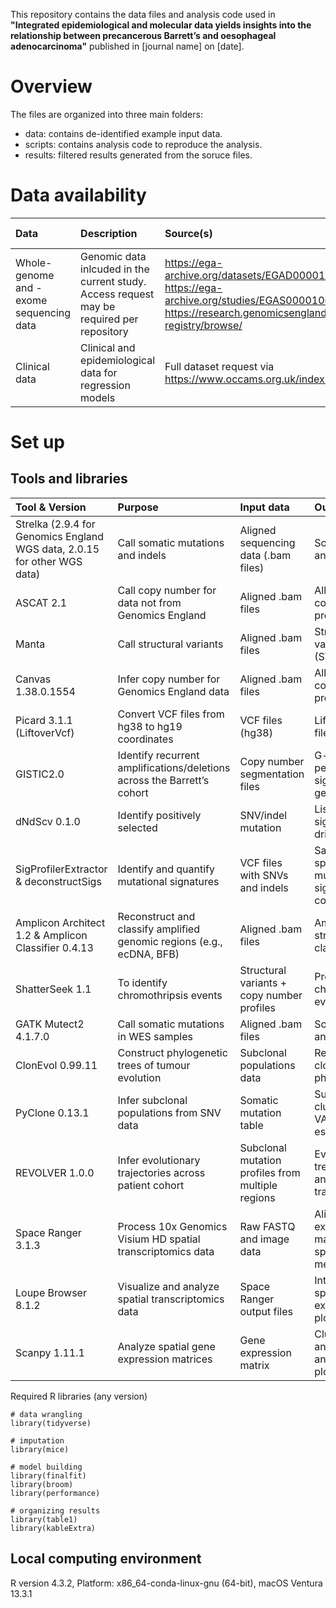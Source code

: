 This repository contains the data files and analysis code used in **"Integrated epidemiological and molecular data yields insights into the relationship between precancerous Barrett’s and oesophageal adenocarcinoma"** published in [journal name] on [date]. 

# Overview
The files are organized into three main folders:

- data: contains de-identified example input data.
- scripts: contains analysis code to reproduce the analysis.
- results: filtered results generated from the soruce files.

# Data availability

| Data              | Description                  | Source(s)              | Demo data              |
|:------------------|:-----------------------------|:-----------------------|:-----------------------|
| Whole-genome and -exome sequencing data | Genomic data inlcuded in the current study. Access request may be required per repository | https://ega-archive.org/datasets/EGAD00001015467; https://ega-archive.org/studies/EGAS00001003702; https://research.genomicsengland.co.uk/research-registry/browse/ | [↗️]([https://github.com/fitzgerald-lab/EAC-Phenotypes/tree/main/data/genomic]) |
| Clinical data | Clinical and epidemiological data for regression models | Full dataset request via https://www.occams.org.uk/index.html | [↗️](https://github.com/fitzgerald-lab/EAC-Phenotypes/tree/main/data/epidemiological)



# Set up
## Tools and libraries

| Tool & Version              | Purpose                      | Input data          | Output results                   | Source(s)                                    |
|:----------------------------|:-----------------------------|:--------------------|:---------------------------------|:------------------------------------------|
| Strelka (2.9.4 for Genomics England WGS data, 2.0.15 for other WGS data) | Call somatic mutations and indels  | Aligned sequencing data (.bam files) | Somatic SNVs and indels          | https://github.com/Illumina/strelka       |
| ASCAT 2.1                   | Call copy number for data not from Genomics England | Aligned .bam files  | Allele-specific copy number profiles     | https://github.com/VanLoo-lab/ascat       |
| Manta                       | Call structural variants     | Aligned .bam files  | Structural variant calls (SVs)   | https://github.com/Illumina/manta         |
| Canvas 1.38.0.1554          | Infer copy number for Genomics England data | Aligned .bam files  | Allele-specific copy number profiles | https://github.com/Illumina/canvas        |
| Picard 3.1.1 (LiftoverVcf)  | Convert VCF files from hg38 to hg19 coordinates      | VCF files (hg38)    | Lifted VCF files (hg19)          | https://broadinstitute.github.io/picard/  |
| GISTIC2.0                   | Identify recurrent amplifications/deletions across the Barrett’s cohort | Copy number segmentation files | G-scores, peak regions, significant genes | https://github.com/broadinstitute/gistic2 |
| dNdScv 0.1.0                | Identify positively selected | SNV/indel mutation  | List of significant driver genes | https://github.com/im3sanger/dndscv       |
| SigProfilerExtractor & deconstructSigs | Identify and quantify mutational signatures | VCF files with SNVs and  indels | Sample-specific mutational signatures and contributions | https://github.com/AlexandrovLab/SigProfilerExtractor; https://github.com/raerose01/deconstructSigs |
| Amplicon Architect 1.2 &  Amplicon Classifier 0.4.13 | Reconstruct and classify amplified genomic regions (e.g., ecDNA, BFB) | Aligned .bam files  | Amplicon structures and classifications | https://github.com/virajbdeshpande/AmpliconArchitect; https://github.com/AmpliconSuite/AmpliconClassifier |
| ShatterSeek 1.1      | To identify chromothripsis events    | Structural variants + copy number profiles  | Predicted chromothripsis events | https://github.com/parklab/ShatterSeek   |
| GATK Mutect2 4.1.7.0 | Call somatic mutations in WES samples    | Aligned .bam files      | Somatic SNV and indel calls   | https://gatk.broadinstitute.org/hc/en-us/articles/360036485152-Mutect2 |
| ClonEvol 0.99.11     | Construct phylogenetic trees of tumour evolution  | Subclonal populations data   | Reconstructed clonal phylogenies | https://github.com/hdng/clonevol         |
| PyClone 0.13.1       | Infer subclonal populations from SNV data   | Somatic mutation table  | Subclonal clusters with VAF and CCF estimates  | https://github.com/Roth-Lab/pyclone      |
| REVOLVER 1.0.0       | Infer evolutionary trajectories across patient cohort | Subclonal mutation profiles from multiple regions  | Evolutionary trees, clusters, and recurrent trajectories | https://github.com/caravagnalab/revolve  |
| Space Ranger 3.1.3   | Process 10x Genomics Visium HD spatial transcriptomics data | Raw FASTQ and image data | Aligned gene expression matrices and spatial metadata | http://github.com/10XGenomics/spaceranger    |
| Loupe Browser 8.1.2  | Visualize and analyze spatial transcriptomics data | Space Ranger output files     | Interactive spatial gene expression plots  | https://www.10xgenomics.com/support/software/loupe-browser/latest     |
| Scanpy 1.11.1        | Analyze spatial gene expression matrices          | Gene expression matrix        | Cluster annotations and spatial plots | https://github.com/scverse/scanpy |

Required R libraries (any version)

```{r}
# data wrangling
library(tidyverse) 

# imputation
library(mice)

# model building
library(finalfit)
library(broom)
library(performance)

# organizing results
library(table1)
library(kableExtra)
```

## Local computing environment

R version 4.3.2, Platform: x86_64-conda-linux-gnu (64-bit), macOS Ventura 13.3.1
